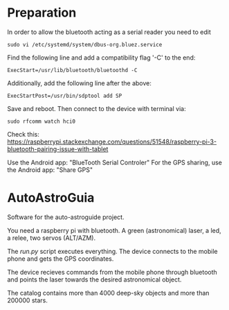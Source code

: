 # Preparation
In order to allow the bluetooth acting as a serial reader you need to edit

    sudo vi /etc/systemd/system/dbus-org.bluez.service

Find the following line and add a compatibility flag '-C' to the end:

    ExecStart=/usr/lib/bluetooth/bluetoothd -C

Additionally, add the following line after the above:

    ExecStartPost=/usr/bin/sdptool add SP

Save and reboot. Then connect to the device with terminal via:

    sudo rfcomm watch hci0

Check this: https://raspberrypi.stackexchange.com/questions/51548/raspberry-pi-3-bluetooth-pairing-issue-with-tablet

Use the Android app: "BlueTooth Serial Controler"
For the GPS sharing, use the Android app: "Share GPS"

# AutoAstroGuia
Software for the auto-astroguide project.

You need a raspberry pi with bluetooth. A green (astronomical) laser, a led, a relee, two servos (ALT/AZM).

The *run.py* script executes everything. The device connects to the mobile phone and gets the GPS coordinates.

The device recieves commands from the mobile phone through bluetooth and points the laser towards the desired astronomical object.

The catalog contains more than 4000 deep-sky objects and more than 200000 stars.
